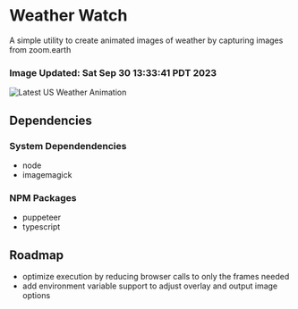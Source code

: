 # Weather Watch

A simple utility to create animated images of weather by capturing images from zoom.earth

### Image Updated: Sat Sep 30 13:33:41 PDT 2023

![Latest US Weather Animation](animations/2023-09-30.webp)

## Dependencies
### System Dependendencies
* node
* imagemagick
### NPM Packages
* puppeteer
* typescript

## Roadmap
* optimize execution by reducing browser calls to only the frames needed
* add environment variable support to adjust overlay and output image options
